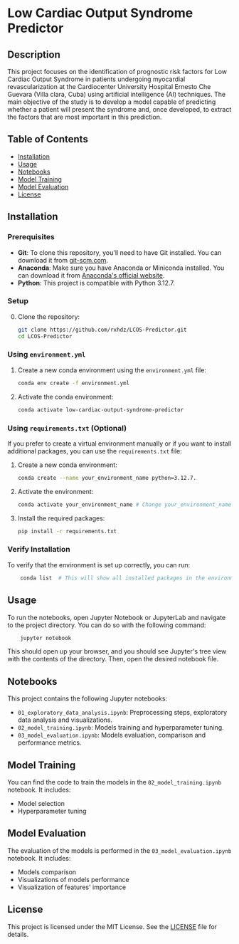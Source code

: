 # Low Cardiac Output Syndrome Predictor

## Description
This project focuses on the identification of prognostic risk factors for Low Cardiac Output Syndrome in 
patients undergoing myocardial revascularization at the Cardiocenter University Hospital Ernesto Che 
Guevara (Villa clara, Cuba) using artificial intelligence (AI) techniques. The main objective of the study is 
to develop a model capable of predicting whether a patient will present the syndrome and, once developed, to 
extract the factors that are most important in this prediction.

## Table of Contents
- [Installation](#installation)
- [Usage](#usage)
- [Notebooks](#notebooks)
- [Model Training](#model-training)
- [Model Evaluation](#model-evaluation)
- [License](#license)

## Installation
### Prerequisites
- **Git**: To clone this repository, you'll need to have Git installed. You can download it from [git-scm.com](https://git-scm.com/).
- **Anaconda**: Make sure you have Anaconda or Miniconda installed. You can download it from [Anaconda's official website](https://www.anaconda.com/products/distribution#download-section).
- **Python**: This project is compatible with Python 3.12.7. 

### Setup
0. Clone the repository:
   ```bash
   git clone https://github.com/rxhdz/LCOS-Predictor.git
   cd LCOS-Predictor

### Using `environment.yml`
1. Create a new conda environment using the `environment.yml` file:
   ```bash
   conda env create -f environment.yml
   ```
2. Activate the conda environment:
   ```bash
   conda activate low-cardiac-output-syndrome-predictor
   ```

### Using `requirements.txt` (Optional)
If you prefer to create a virtual environment manually or if you want to install additional packages, 
you can use the `requirements.txt` file:
1. Create a new conda environment:
   ```bash
   conda create --name your_environment_name python=3.12.7.
   ```
2. Activate the environment:
   ```bash
   conda activate your_environment_name # Change your_environment_name to your name of preference
   ```
3. Install the required packages:
   ```bash
   pip install -r requirements.txt
   ```

### Verify Installation
To verify that the environment is set up correctly, you can run:
```bash
    conda list  # This will show all installed packages in the environment
```

## Usage
To run the notebooks, open Jupyter Notebook or JupyterLab and navigate to the project directory. You can do so
with the following command:
```bash
    jupyter notebook
```
This should open up your browser, and you should see Jupyter's tree view with the contents of the directory.
Then, open the desired notebook file.

## Notebooks
This project contains the following Jupyter notebooks:

- `01_exploratory_data_analysis.ipynb`: Preprocessing steps, exploratory data analysis and visualizations.
- `02_model_training.ipynb`: Models training and hyperparameter tuning.
- `03_model_evaluation.ipynb`: Models evaluation, comparison and performance metrics.

## Model Training
You can find the code to train the models in the `02_model_training.ipynb` notebook. It includes:

- Model selection
- Hyperparameter tuning

## Model Evaluation
The evaluation of the models is performed in the `03_model_evaluation.ipynb` notebook. It includes:

- Models comparison
- Visualizations of models performance
- Visualization of features' importance

## License
This project is licensed under the MIT License. See the [LICENSE](LICENSE) file for details.
